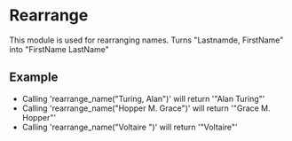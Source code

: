 Rearrange
======

This module is used for rearranging names.
Turns "Lastnamde, FirstName" into "FirstName LastName"

## Example

* Calling 'rearrange_name("Turing, Alan")' will return '"Alan Turing"'
* Calling 'rearrange_name("Hopper M. Grace")' will return '"Grace M. Hopper"'
* Calling 'rearrange_name("Voltaire ")' will return '"Voltaire"'
